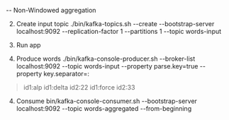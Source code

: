 -- Non-Windowed aggregation

2. Create input topic
 ./bin/kafka-topics.sh --create --bootstrap-server localhost:9092 --replication-factor 1 --partitions 1 --topic words-input

3. Run app

4. Produce words
 ./bin/kafka-console-producer.sh --broker-list localhost:9092 --topic words-input --property parse.key=true --property key.separator=:
 >id1:alp
 >id1:delta
 >id2:22
 >id1:force
 >id2:33

 4. Consume
  bin/kafka-console-consumer.sh --bootstrap-server localhost:9092 --topic words-aggregated --from-beginning


